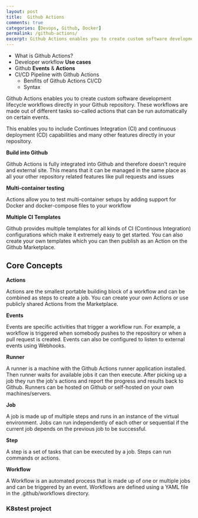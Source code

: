 ```yaml
---
layout: post
title:  Github Actions
comments: true
categories: [Devops, Github, Docker]
permalink: /github-actions/
excerpt: Github Actions enables you to create custom software development lifecycle workflows directly in your Github repository. These workflows are made out of different tasks so-called actions that can be run automatically on certain events.
---
```


- What is Github Actions?
- Developer workflow **Use cases**
- Github **Events** & **Actions**
- CI/CD Pipeline with Github Actions
    - Benifits of Github Actions CI/CD
    - Syntax

Github Actions enables you to create custom software development lifecycle workflows directly in your Github repository. These workflows are made out of different tasks so-called actions that can be run automatically on certain events.

This enables you to include Continues Integration (CI) and continuous deployment (CD) capabilities and many other features directly in your repository.

**Build into Github**

Github Actions is fully integrated into Github and therefore doesn't require and external site. This means that it can be managed in the same place as all your other repository related features like pull requests and issues

**Multi-container testing**

Actions allow you to test multi-container setups by adding support for Docker and docker-compose files to your workflow

**Multiple CI Templates**

Github provides multiple templates for all kinds of CI (Continous Integration) configurations which make it extremely easy to get started. You can also create your own templates which you can then publish as an Action on the Github Marketplace.

## Core Concepts

**Actions**

Actions are the smallest portable building block of a workflow and can be combined as steps to create a job. You can create your own Actions or use publicly shared Actions from the Marketplace.

**Events**

Events are specific activities that trigger a workflow run. For example, a workflow is triggered when somebody pushes to the repository or when a pull request is created. Events can also be configured to listen to external events using Webhooks.

**Runner**

A runner is a machine with the Github Actions runner application installed. Then runner waits for available jobs it can then execute. After picking up a job they run the job's actions and report the progress and results back to Github. Runners can be hosted on Github or self-hosted on your own machines/servers.

**Job**

A job is made up of multiple steps and runs in an instance of the virtual environment. Jobs can run independently of each other or sequential if the current job depends on the previous job to be successful.

**Step**

A step is a set of tasks that can be executed by a job. Steps can run commands or actions.

**Workflow**

A Workflow is an automated process that is made up of one or multiple jobs and can be triggered by an event. Workflows are defined using a YAML file in the .github/workflows directory.

### K8stest project

<script src="https://gist-it.appspot.com/https://github.com/prakashdale/k8stest/raw/master/.github/workflows/dotnet-core.yml?footer=0"></script>

